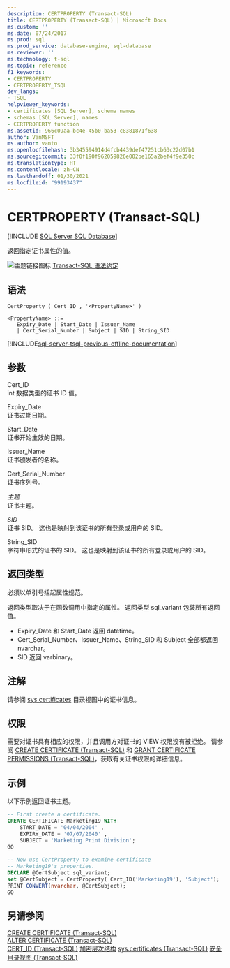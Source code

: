 ```yaml
---
description: CERTPROPERTY (Transact-SQL)
title: CERTPROPERTY (Transact-SQL) | Microsoft Docs
ms.custom: ''
ms.date: 07/24/2017
ms.prod: sql
ms.prod_service: database-engine, sql-database
ms.reviewer: ''
ms.technology: t-sql
ms.topic: reference
f1_keywords:
- CERTPROPERTY
- CERTPROPERTY_TSQL
dev_langs:
- TSQL
helpviewer_keywords:
- certificates [SQL Server], schema names
- schemas [SQL Server], names
- CERTPROPERTY function
ms.assetid: 966c09aa-bc4e-45b0-ba53-c8381871f638
author: VanMSFT
ms.author: vanto
ms.openlocfilehash: 3b345594914d4fcb4439def47251cb63c22d07b1
ms.sourcegitcommit: 33f0f190f962059826e002be165a2bef4f9e350c
ms.translationtype: HT
ms.contentlocale: zh-CN
ms.lasthandoff: 01/30/2021
ms.locfileid: "99193437"
---
```

# <a name="certproperty-transact-sql"></a>CERTPROPERTY (Transact-SQL)
[!INCLUDE [SQL Server SQL Database](../../includes/applies-to-version/sql-asdb.md)]

返回指定证书属性的值。
  
![主题链接图标](../../database-engine/configure-windows/media/topic-link.gif "“主题链接”图标") [Transact-SQL 语法约定](../../t-sql/language-elements/transact-sql-syntax-conventions-transact-sql.md)
  
## <a name="syntax"></a>语法  
  
```syntaxsql
CertProperty ( Cert_ID , '<PropertyName>' )  
  
<PropertyName> ::=  
   Expiry_Date | Start_Date | Issuer_Name   
   | Cert_Serial_Number | Subject | SID | String_SID   
```  
  
[!INCLUDE[sql-server-tsql-previous-offline-documentation](../../includes/sql-server-tsql-previous-offline-documentation.md)]

## <a name="arguments"></a>参数
Cert_ID  
int 数据类型的证书 ID 值。
  
Expiry_Date  
证书过期日期。
  
Start_Date  
证书开始生效的日期。
  
Issuer_Name  
证书颁发者的名称。
  
Cert_Serial_Number  
证书序列号。
  
*主题*  
证书主题。
  
 *SID*  
证书 SID。 这也是映射到该证书的所有登录或用户的 SID。
  
String_SID  
字符串形式的证书的 SID。 这也是映射到该证书的所有登录或用户的 SID。
  
## <a name="return-types"></a>返回类型
必须以单引号括起属性规范。
  
返回类型取决于在函数调用中指定的属性。 返回类型 sql_variant 包装所有返回值。
-   Expiry_Date 和 Start_Date 返回 datetime。  
-   Cert_Serial_Number、Issuer_Name、String_SID 和 Subject 全部都返回 nvarchar。  
-   SID 返回 varbinary。  
  
## <a name="remarks"></a>注解  
请参阅 [sys.certificates](../../relational-databases/system-catalog-views/sys-certificates-transact-sql.md) 目录视图中的证书信息。
  
## <a name="permissions"></a>权限  
需要对证书具有相应的权限，并且调用方对证书的 VIEW 权限没有被拒绝。 请参阅 [CREATE CERTIFICATE (Transact-SQL)](../../t-sql/statements/create-certificate-transact-sql.md) 和 [GRANT CERTIFICATE PERMISSIONS (Transact-SQL)](../../t-sql/statements/grant-certificate-permissions-transact-sql.md)，获取有关证书权限的详细信息。
  
## <a name="examples"></a>示例  
以下示例返回证书主题。
  
```sql
-- First create a certificate.  
CREATE CERTIFICATE Marketing19 WITH   
    START_DATE = '04/04/2004' ,  
    EXPIRY_DATE = '07/07/2040' ,  
    SUBJECT = 'Marketing Print Division';  
GO  
  
-- Now use CertProperty to examine certificate  
-- Marketing19's properties.  
DECLARE @CertSubject sql_variant;  
set @CertSubject = CertProperty( Cert_ID('Marketing19'), 'Subject');  
PRINT CONVERT(nvarchar, @CertSubject);  
GO  
```  
  
## <a name="see-also"></a>另请参阅
[CREATE CERTIFICATE (Transact-SQL)](../../t-sql/statements/create-certificate-transact-sql.md)  
[ALTER CERTIFICATE (Transact-SQL)](../../t-sql/statements/alter-certificate-transact-sql.md)  
[CERT_ID (Transact-SQL)](../../t-sql/functions/cert-id-transact-sql.md)
[加密层次结构](../../relational-databases/security/encryption/encryption-hierarchy.md)
[sys.certificates (Transact-SQL)](../../relational-databases/system-catalog-views/sys-certificates-transact-sql.md)
[安全目录视图 (Transact-SQL)](../../relational-databases/system-catalog-views/security-catalog-views-transact-sql.md)
  
  
